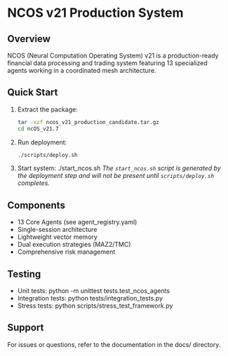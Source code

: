 # NCOS v21 Production System

## Overview
NCOS (Neural Computation Operating System) v21 is a production-ready financial data processing and trading system featuring 13 specialized agents working in a coordinated mesh architecture.

## Quick Start
1. Extract the package:
   ```bash
   tar -xzf ncos_v21_production_candidate.tar.gz
   cd ncOS_v21.7
   ```
2. Run deployment:
   ```bash
   ./scripts/deploy.sh
   ```
3. Start system: ./start_ncos.sh
   *The `start_ncos.sh` script is generated by the deployment step and will not be present until `scripts/deploy.sh` completes.*

## Components
- 13 Core Agents (see agent_registry.yaml)
- Single-session architecture
- Lightweight vector memory
- Dual execution strategies (MAZ2/TMC)
- Comprehensive risk management

## Testing
- Unit tests: python -m unittest tests.test_ncos_agents
- Integration tests: python tests/integration_tests.py
- Stress tests: python scripts/stress_test_framework.py

## Support
For issues or questions, refer to the documentation in the docs/ directory.

